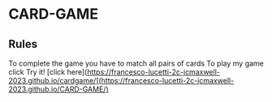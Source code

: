 # CARD-GAME

## Rules
To complete the game you have to match all pairs of cards
To play my game click Try it! [click here](https://francesco-lucetti-2c-jcmaxwell-2023.github.io/cardgame/](https://francesco-lucetti-2c-jcmaxwell-2023.github.io/CARD-GAME/)
